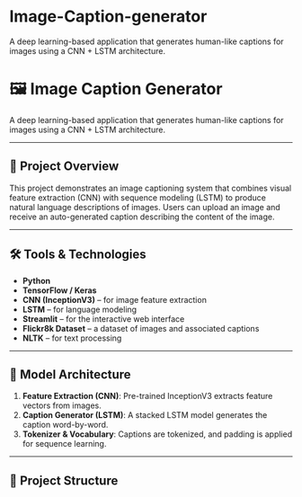 # Image-Caption-generator
A deep learning-based application that generates human-like captions for images using a CNN + LSTM architecture.
# 🖼️ Image Caption Generator

A deep learning-based application that generates human-like captions for images using a CNN + LSTM architecture.

---

## 📌 Project Overview

This project demonstrates an image captioning system that combines visual feature extraction (CNN) with sequence modeling (LSTM) to produce natural language descriptions of images. Users can upload an image and receive an auto-generated caption describing the content of the image.

---

## 🛠️ Tools & Technologies

- **Python**
- **TensorFlow / Keras**
- **CNN (InceptionV3)** – for image feature extraction
- **LSTM** – for language modeling
- **Streamlit** – for the interactive web interface
- **Flickr8k Dataset** – a dataset of images and associated captions
- **NLTK** – for text processing

---

## 🧠 Model Architecture

1. **Feature Extraction (CNN)**: Pre-trained InceptionV3 extracts feature vectors from images.
2. **Caption Generator (LSTM)**: A stacked LSTM model generates the caption word-by-word.
3. **Tokenizer & Vocabulary**: Captions are tokenized, and padding is applied for sequence learning.

---

## 📁 Project Structure

